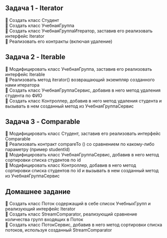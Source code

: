 ## Задача 1 - Iterator
📌 Создать класс Студент  
📌 Создать класс УчебнаяГруппа  
📌 Создать класс УчебнаяГруппаИтератор, заставив его реализовать
интерфейс Iterator  
📌 Реализовать его контракты (включая удаление)  

## Задача 2 - Iterable
📌 Модифицировать класс УчебнаяГруппа, заставив его реализовать
интерфейс Iterable  
📌 Реализовать метод iterator() возвращающий экземпляр созданного нами
итератора  
📌 Создать класс УчебнаяГруппаСервис, добавив в него метод удаления
студента по ФИО  
📌 Создать класс Контроллер, добавив в него метод удаления студента и
вызывать в нем созданный метод из УчебнаяГруппаСервис  

## Задача 3 - Comparable  
📌 Модифицировать класс Студент, заставив его реализовать интерфейс
Comparable  
📌 Реализовать контракт compareTo () со сравнением по какому-либо
параметру (пример studentId)  
📌 Модифицировать класс УчебнаяГруппаСервис, добавив в него метод
сортировки списка студентов по id  
📌 Модифицировать класс Контроллер, добавив в него метод сортировки
списка студентов по id и вызывать в нем созданный метод из
УчебнаяГруппаСервис 

## Домашнее задание
📌 Создать класс Поток содержащий в себе список УчебныхГрупп и
реализующий интерфейс Iterator  
📌 Создать класс StreamComparator, реализующий сравнение количества групп
входящих в Поток  
📌 Создать класс ПотокСервис, добавив в него метод сортировки списка
потоков, используя созданный StreamComparator  